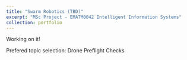 ```yaml
---
title: "Swarm Robotics (TBD)"
excerpt: "MSc Project - EMATM0042 Intelligent Information Systems"
collection: portfolio
---
```


Working on it!

Prefered topic selection: Drone Preflight Checks
